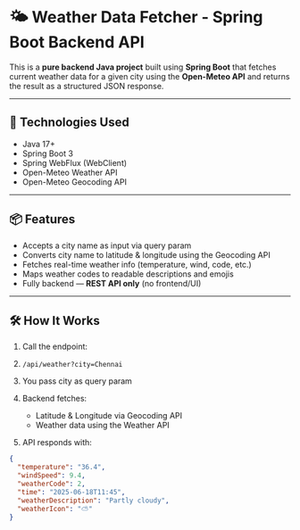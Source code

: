 # 🌤️ Weather Data Fetcher - Spring Boot Backend API

This is a **pure backend Java project** built using **Spring Boot** that fetches current weather data for a given city using the **Open-Meteo API** and returns the result as a structured JSON response.

---

## 🔧 Technologies Used

- Java 17+
- Spring Boot 3
- Spring WebFlux (WebClient)
- Open-Meteo Weather API
- Open-Meteo Geocoding API

---

## 📦 Features

- Accepts a city name as input via query param
- Converts city name to latitude & longitude using the Geocoding API
- Fetches real-time weather info (temperature, wind, code, etc.)
- Maps weather codes to readable descriptions and emojis
- Fully backend — **REST API only** (no frontend/UI)

---

## 🛠️ How It Works

1. Call the endpoint:

1. `/api/weather?city=Chennai`
2.  You pass city as query param
3. Backend fetches:
   - Latitude & Longitude via Geocoding API
   - Weather data using the Weather API
4. API responds with:
```json
{
  "temperature": "36.4",
  "windSpeed": 9.4,
  "weatherCode": 2,
  "time": "2025-06-18T11:45",
  "weatherDescription": "Partly cloudy",
  "weatherIcon": "⛅"
}
